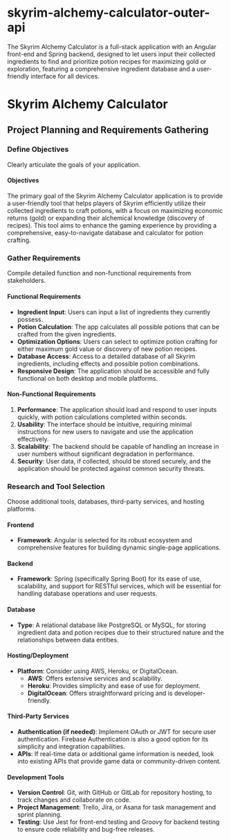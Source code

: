 # skyrim-alchemy-calculator-outer-api
The Skyrim Alchemy Calculator is a full-stack application with an Angular front-end and Spring backend, designed to let users input their collected ingredients to find and prioritize potion recipes for maximizing gold or exploration, featuring a comprehensive ingredient database and a user-friendly interface for all devices.
# Skyrim Alchemy Calculator

## Project Planning and Requirements Gathering

### Define Objectives
Clearly articulate the goals of your application.

#### Objectives
The primary goal of the Skyrim Alchemy Calculator application is to provide a user-friendly tool that helps players of Skyrim efficiently utilize their collected ingredients to craft potions, with a focus on maximizing economic returns (gold) or expanding their alchemical knowledge (discovery of recipes). This tool aims to enhance the gaming experience by providing a comprehensive, easy-to-navigate database and calculator for potion crafting.

### Gather Requirements
Compile detailed function and non-functional requirements from stakeholders.

#### Functional Requirements
- **Ingredient Input**: Users can input a list of ingredients they currently possess.
- **Potion Calculation**: The app calculates all possible potions that can be crafted from the given ingredients.
- **Optimization Options**: Users can select to optimize potion crafting for either maximum gold value or discovery of new potion recipes.
- **Database Access**: Access to a detailed database of all Skyrim ingredients, including effects and possible potion combinations.
- **Responsive Design**: The application should be accessible and fully functional on both desktop and mobile platforms.

#### Non-Functional Requirements
1. **Performance**: The application should load and respond to user inputs quickly, with potion calculations completed within seconds.
2. **Usability**: The interface should be intuitive, requiring minimal instructions for new users to navigate and use the application effectively.
3. **Scalability**: The backend should be capable of handling an increase in user numbers without significant degradation in performance.
4. **Security**: User data, if collected, should be stored securely, and the application should be protected against common security threats.

### Research and Tool Selection
Choose additional tools, databases, third-party services, and hosting platforms.

#### Frontend
- **Framework**: Angular is selected for its robust ecosystem and comprehensive features for building dynamic single-page applications.

#### Backend
- **Framework**: Spring (specifically Spring Boot) for its ease of use, scalability, and support for RESTful services, which will be essential for handling database operations and user requests.

#### Database
- **Type**: A relational database like PostgreSQL or MySQL, for storing ingredient data and potion recipes due to their structured nature and the relationships between data entities.

#### Hosting/Deployment
- **Platform**: Consider using AWS, Heroku, or DigitalOcean.
  - **AWS**: Offers extensive services and scalability.
  - **Heroku**: Provides simplicity and ease of use for deployment.
  - **DigitalOcean**: Offers straightforward pricing and is developer-friendly.

#### Third-Party Services
- **Authentication (if needed)**: Implement OAuth or JWT for secure user authentication. Firebase Authentication is also a good option for its simplicity and integration capabilities.
- **APIs**: If real-time data or additional game information is needed, look into existing APIs that provide game data or community-driven content.

#### Development Tools
- **Version Control**: Git, with GitHub or GitLab for repository hosting, to track changes and collaborate on code.
- **Project Management**: Trello, Jira, or Asana for task management and sprint planning.
- **Testing**: Use Jest for front-end testing and Groovy for backend testing to ensure code reliability and bug-free releases.

